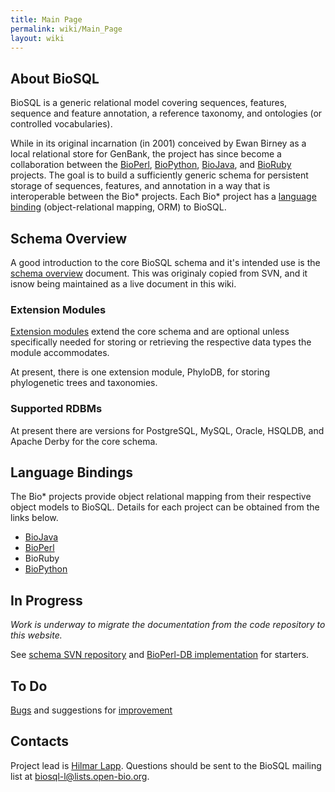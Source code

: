 ```yaml
---
title: Main Page
permalink: wiki/Main_Page
layout: wiki
---
```


About BioSQL
------------

BioSQL is a generic relational model covering sequences, features,
sequence and feature annotation, a reference taxonomy, and ontologies
(or controlled vocabularies).

While in its original incarnation (in 2001) conceived by Ewan Birney as
a local relational store for GenBank, the project has since become a
collaboration between the [BioPerl](bp:Main_Page "wikilink"),
[BioPython](biopython:Main_Page "wikilink"),
[BioJava](bj:Main_Page "wikilink"), and [BioRuby](http://bioruby.org)
projects. The goal is to build a sufficiently generic schema for
persistent storage of sequences, features, and annotation in a way that
is interoperable between the Bio\* projects. Each Bio\* project has a
[language binding](#Language_Bindings "wikilink") (object-relational
mapping, ORM) to BioSQL.

Schema Overview
---------------

A good introduction to the core BioSQL schema and it's intended use is
the [schema overview](Schema_Overview "wikilink") document. This was
originaly copied from SVN, and it isnow being maintained as a live
document in this wiki.

### Extension Modules

[Extension modules](Extensions "wikilink") extend the core schema and
are optional unless specifically needed for storing or retrieving the
respective data types the module accommodates.

At present, there is one extension module, PhyloDB, for storing
phylogenetic trees and taxonomies.

### Supported RDBMs

At present there are versions for PostgreSQL, MySQL, Oracle, HSQLDB, and
Apache Derby for the core schema.

Language Bindings
-----------------

The Bio\* projects provide object relational mapping from their
respective object models to BioSQL. Details for each project can be
obtained from the links below.

-   [BioJava](BioJava_BioSQL_ORM "wikilink")
-   [BioPerl](bp:Bioperl-db "wikilink")
-   BioRuby
-   [BioPython](http://cvs.biopython.org/cgi-bin/viewcvs/viewcvs.cgi/biopython/BioSQL/?cvsroot=biopython)

In Progress
-----------

*Work is underway to migrate the documentation from the code repository
to this website.*

See [schema SVN
repository](http://code.open-bio.org/svnweb/index.cgi/biosql/browse/biosql-schema/trunk)
and [BioPerl-DB
implementation](http://code.open-bio.org/svnweb/index.cgi/bioperl/browse/bioperl-db/trunk/)
for starters.

To Do
-----

[Bugs](Bugs "wikilink") and suggestions for
[improvement](Enhancement_Requests "wikilink")

Contacts
--------

Project lead is [Hilmar Lapp](bp:Hilmar_Lapp "wikilink"). Questions
should be sent to the BioSQL mailing list at
[biosql-l@lists.open-bio.org](mailto:biosql-l%40lists%2eopen-bio%2eorg).

